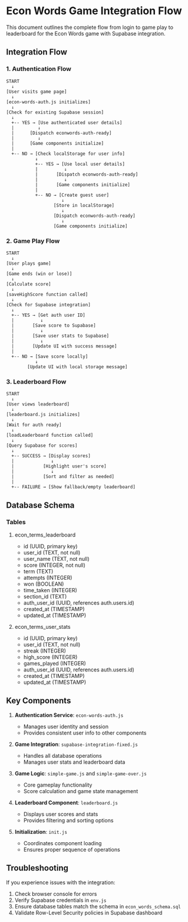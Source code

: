 # Econ Words Game Integration Flow

This document outlines the complete flow from login to game play to leaderboard for the Econ Words game with Supabase integration.

## Integration Flow

### 1. Authentication Flow

```
START 
  ↓
[User visits game page]
  ↓
[econ-words-auth.js initializes]
  ↓
[Check for existing Supabase session]
  ↓
  +-- YES → [Use authenticated user details]
  |         ↓
  |      [Dispatch econwords-auth-ready]
  |         ↓
  |      [Game components initialize]
  |
  +-- NO → [Check localStorage for user info]
           ↓
           +-- YES → [Use local user details]
           |          ↓
           |       [Dispatch econwords-auth-ready]
           |          ↓
           |       [Game components initialize]
           |
           +-- NO → [Create guest user]
                     ↓
                  [Store in localStorage]
                     ↓
                  [Dispatch econwords-auth-ready]
                     ↓
                  [Game components initialize]
```

### 2. Game Play Flow

```
START
  ↓
[User plays game]
  ↓
[Game ends (win or lose)]
  ↓
[Calculate score]
  ↓
[saveHighScore function called]
  ↓
[Check for Supabase integration]
  ↓
  +-- YES → [Get auth user ID]
  |          ↓
  |       [Save score to Supabase]
  |          ↓
  |       [Save user stats to Supabase]
  |          ↓
  |       [Update UI with success message]
  |
  +-- NO → [Save score locally]
           ↓
        [Update UI with local storage message]
```

### 3. Leaderboard Flow

```
START
  ↓
[User views leaderboard]
  ↓
[leaderboard.js initializes]
  ↓
[Wait for auth ready]
  ↓
[loadLeaderboard function called]
  ↓
[Query Supabase for scores]
  ↓
  +-- SUCCESS → [Display scores]
  |              ↓
  |           [Highlight user's score]
  |              ↓
  |           [Sort and filter as needed]
  |
  +-- FAILURE → [Show fallback/empty leaderboard]
```

## Database Schema

### Tables

1. econ_terms_leaderboard
   - id (UUID, primary key)
   - user_id (TEXT, not null)
   - user_name (TEXT, not null)
   - score (INTEGER, not null)
   - term (TEXT)
   - attempts (INTEGER)
   - won (BOOLEAN)
   - time_taken (INTEGER)
   - section_id (TEXT)
   - auth_user_id (UUID, references auth.users.id)
   - created_at (TIMESTAMP)
   - updated_at (TIMESTAMP)

2. econ_terms_user_stats
   - id (UUID, primary key)
   - user_id (TEXT, not null)
   - streak (INTEGER)
   - high_score (INTEGER)
   - games_played (INTEGER)
   - auth_user_id (UUID, references auth.users.id)
   - created_at (TIMESTAMP)
   - updated_at (TIMESTAMP)

## Key Components

1. **Authentication Service**: `econ-words-auth.js`
   - Manages user identity and session
   - Provides consistent user info to other components

2. **Game Integration**: `supabase-integration-fixed.js`
   - Handles all database operations
   - Manages user stats and leaderboard data

3. **Game Logic**: `simple-game.js` and `simple-game-over.js`
   - Core gameplay functionality
   - Score calculation and game state management

4. **Leaderboard Component**: `leaderboard.js`
   - Displays user scores and stats
   - Provides filtering and sorting options

5. **Initialization**: `init.js`
   - Coordinates component loading
   - Ensures proper sequence of operations

## Troubleshooting

If you experience issues with the integration:

1. Check browser console for errors
2. Verify Supabase credentials in `env.js`
3. Ensure database tables match the schema in `econ_words_schema.sql`
4. Validate Row-Level Security policies in Supabase dashboard
